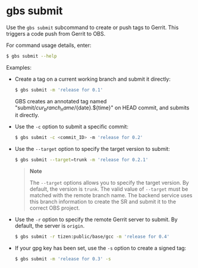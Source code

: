 # gbs submit

Use the `gbs submit` subcommand to create or push tags to Gerrit. This triggers a code push from Gerrit to OBS.

For command usage details, enter:

```bash
$ gbs submit --help
```

Examples:

- Create a tag on a current working branch and submit it directly:

  ```bash
  $ gbs submit -m 'release for 0.1'
  ```

  GBS creates an annotated tag named "submit/${cur_branch_name}/${date}.${time}" on HEAD commit, and submits it directly.

- Use the `-c` option to submit a specific commit:

  ```bash
  $ gbs submit -c <commit_ID> -m 'release for 0.2'
  ```

- Use the `--target` option to specify the target version to submit:

  ```bash
  $ gbs submit --target=trunk -m 'release for 0.2.1'
  ```

  >  **Note**
  >
  >  The `--target` options allows you to specify the target version. By default, the version is `trunk`. The valid value of `--target` must be matched with the remote branch name. The backend service uses this branch information to create the SR and submit it to the correct OBS project.

- Use the `-r` option to specify the remote Gerrit server to submit. By default, the server is `origin`.

  ```bash
  $ gbs submit -r tizen:public/base/gcc -m 'release for 0.4'
  ```

- If your gpg key has been set, use the `-s` option to create a signed tag:

  ```bash
  $ gbs submit -m 'release for 0.3' -s
  ```
